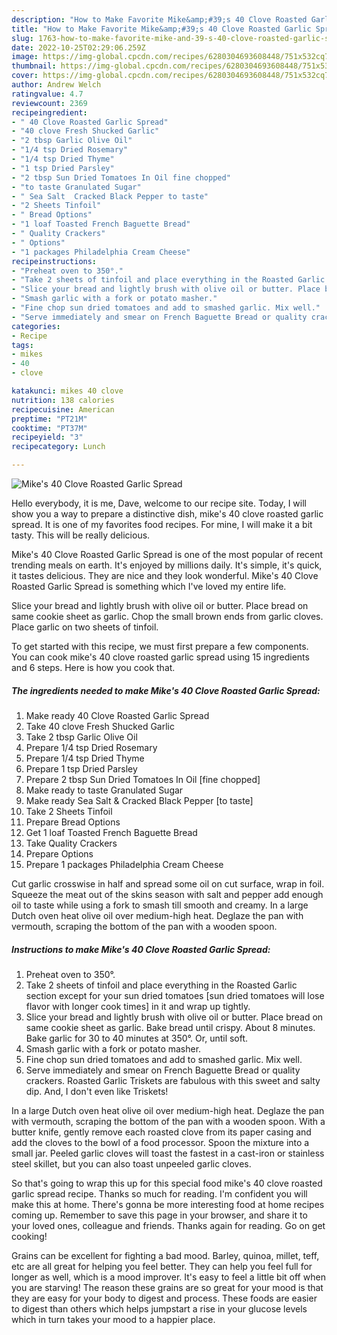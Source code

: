 ```yaml
---
description: "How to Make Favorite Mike&amp;#39;s 40 Clove Roasted Garlic Spread"
title: "How to Make Favorite Mike&amp;#39;s 40 Clove Roasted Garlic Spread"
slug: 1763-how-to-make-favorite-mike-and-39-s-40-clove-roasted-garlic-spread
date: 2022-10-25T02:29:06.259Z
image: https://img-global.cpcdn.com/recipes/6280304693608448/751x532cq70/mikes-40-clove-roasted-garlic-spread-recipe-main-photo.jpg
thumbnail: https://img-global.cpcdn.com/recipes/6280304693608448/751x532cq70/mikes-40-clove-roasted-garlic-spread-recipe-main-photo.jpg
cover: https://img-global.cpcdn.com/recipes/6280304693608448/751x532cq70/mikes-40-clove-roasted-garlic-spread-recipe-main-photo.jpg
author: Andrew Welch
ratingvalue: 4.7
reviewcount: 2369
recipeingredient:
- " 40 Clove Roasted Garlic Spread"
- "40 clove Fresh Shucked Garlic"
- "2 tbsp Garlic Olive Oil"
- "1/4 tsp Dried Rosemary"
- "1/4 tsp Dried Thyme"
- "1 tsp Dried Parsley"
- "2 tbsp Sun Dried Tomatoes In Oil fine chopped"
- "to taste Granulated Sugar"
- " Sea Salt  Cracked Black Pepper to taste"
- "2 Sheets Tinfoil"
- " Bread Options"
- "1 loaf Toasted French Baguette Bread"
- " Quality Crackers"
- " Options"
- "1 packages Philadelphia Cream Cheese"
recipeinstructions:
- "Preheat oven to 350°."
- "Take 2 sheets of tinfoil and place everything in the Roasted Garlic section except for your sun dried tomatoes [sun dried tomatoes will lose flavor with longer cook times] in it and wrap up tightly."
- "Slice your bread and lightly brush with olive oil or butter. Place bread on same cookie sheet as garlic. Bake bread until crispy. About 8 minutes. Bake garlic for 30 to 40 minutes at 350°. Or, until soft."
- "Smash garlic with a fork or potato masher."
- "Fine chop sun dried tomatoes and add to smashed garlic. Mix well."
- "Serve immediately and smear on French Baguette Bread or quality crackers. Roasted Garlic Triskets are fabulous with this sweet and salty dip. And, I don&#39;t even like Triskets!"
categories:
- Recipe
tags:
- mikes
- 40
- clove

katakunci: mikes 40 clove 
nutrition: 138 calories
recipecuisine: American
preptime: "PT21M"
cooktime: "PT37M"
recipeyield: "3"
recipecategory: Lunch

---
```



![Mike&#39;s 40 Clove Roasted Garlic Spread](https://img-global.cpcdn.com/recipes/6280304693608448/751x532cq70/mikes-40-clove-roasted-garlic-spread-recipe-main-photo.jpg)

Hello everybody, it is me, Dave, welcome to our recipe site. Today, I will show you a way to prepare a distinctive dish, mike&#39;s 40 clove roasted garlic spread. It is one of my favorites food recipes. For mine, I will make it a bit tasty. This will be really delicious.

Mike&#39;s 40 Clove Roasted Garlic Spread is one of the most popular of recent trending meals on earth. It's enjoyed by millions daily. It's simple, it's quick, it tastes delicious. They are nice and they look wonderful. Mike&#39;s 40 Clove Roasted Garlic Spread is something which I've loved my entire life.

Slice your bread and lightly brush with olive oil or butter. Place bread on same cookie sheet as garlic. Chop the small brown ends from garlic cloves. Place garlic on two sheets of tinfoil.


To get started with this recipe, we must first prepare a few components. You can cook mike&#39;s 40 clove roasted garlic spread using 15 ingredients and 6 steps. Here is how you cook that.

<!--inarticleads1-->

##### The ingredients needed to make Mike&#39;s 40 Clove Roasted Garlic Spread:

1. Make ready  40 Clove Roasted Garlic Spread
1. Take 40 clove Fresh Shucked Garlic
1. Take 2 tbsp Garlic Olive Oil
1. Prepare 1/4 tsp Dried Rosemary
1. Prepare 1/4 tsp Dried Thyme
1. Prepare 1 tsp Dried Parsley
1. Prepare 2 tbsp Sun Dried Tomatoes In Oil [fine chopped]
1. Make ready to taste Granulated Sugar
1. Make ready  Sea Salt &amp; Cracked Black Pepper [to taste]
1. Take 2 Sheets Tinfoil
1. Prepare  Bread Options
1. Get 1 loaf Toasted French Baguette Bread
1. Take  Quality Crackers
1. Prepare  Options
1. Prepare 1 packages Philadelphia Cream Cheese


Cut garlic crosswise in half and spread some oil on cut surface, wrap in foil. Squeeze the meat out of the skins season with salt and pepper add enough oil to taste while using a fork to smash till smooth and creamy. In a large Dutch oven heat olive oil over medium-high heat. Deglaze the pan with vermouth, scraping the bottom of the pan with a wooden spoon. 

<!--inarticleads2-->

##### Instructions to make Mike&#39;s 40 Clove Roasted Garlic Spread:

1. Preheat oven to 350°.
1. Take 2 sheets of tinfoil and place everything in the Roasted Garlic section except for your sun dried tomatoes [sun dried tomatoes will lose flavor with longer cook times] in it and wrap up tightly.
1. Slice your bread and lightly brush with olive oil or butter. Place bread on same cookie sheet as garlic. Bake bread until crispy. About 8 minutes. Bake garlic for 30 to 40 minutes at 350°. Or, until soft.
1. Smash garlic with a fork or potato masher.
1. Fine chop sun dried tomatoes and add to smashed garlic. Mix well.
1. Serve immediately and smear on French Baguette Bread or quality crackers. Roasted Garlic Triskets are fabulous with this sweet and salty dip. And, I don&#39;t even like Triskets!


In a large Dutch oven heat olive oil over medium-high heat. Deglaze the pan with vermouth, scraping the bottom of the pan with a wooden spoon. With a butter knife, gently remove each roasted clove from its paper casing and add the cloves to the bowl of a food processor. Spoon the mixture into a small jar. Peeled garlic cloves will toast the fastest in a cast-iron or stainless steel skillet, but you can also toast unpeeled garlic cloves. 

So that's going to wrap this up for this special food mike&#39;s 40 clove roasted garlic spread recipe. Thanks so much for reading. I'm confident you will make this at home. There's gonna be more interesting food at home recipes coming up. Remember to save this page in your browser, and share it to your loved ones, colleague and friends. Thanks again for reading. Go on get cooking!

Grains can be excellent for fighting a bad mood. Barley, quinoa, millet, teff, etc are all great for helping you feel better. They can help you feel full for longer as well, which is a mood improver. It's easy to feel a little bit off when you are starving! The reason these grains are so great for your mood is that they are easy for your body to digest and process. These foods are easier to digest than others which helps jumpstart a rise in your glucose levels which in turn takes your mood to a happier place.
